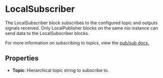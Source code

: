 LocalSubscriber
===============
The LocalSubscriber block subscribes to the configured topic and outputs signals received. Only LocalPublisher blocks on the same nio instance can send data to the LocalSubscriber blocks.

For more information on subscribing to topics, view the [pub/sub docs.](https://docs.n.io/service-design-patterns/pub-sub.html)

Properties
----------
- **Topic**: Hierarchical topic string to subscribe to.
